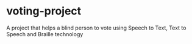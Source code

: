 # voting-project
A project that helps a blind person to vote using Speech to Text, Text to Speech and Braille technology
